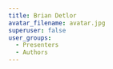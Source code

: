 ```yaml
---
title: Brian Detlor
avatar_filename: avatar.jpg
superuser: false
user_groups:
  - Presenters
  - Authors
---
```

